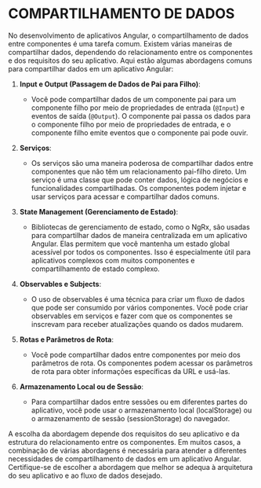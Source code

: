 # COMPARTILHAMENTO DE DADOS
No desenvolvimento de aplicativos Angular, o compartilhamento de dados entre componentes é uma tarefa comum. Existem várias maneiras de compartilhar dados, dependendo do relacionamento entre os componentes e dos requisitos do seu aplicativo. Aqui estão algumas abordagens comuns para compartilhar dados em um aplicativo Angular:

1. **Input e Output (Passagem de Dados de Pai para Filho)**:
   - Você pode compartilhar dados de um componente pai para um componente filho por meio de propriedades de entrada (`@Input`) e eventos de saída (`@Output`). O componente pai passa os dados para o componente filho por meio de propriedades de entrada, e o componente filho emite eventos que o componente pai pode ouvir.

2. **Serviços**:
   - Os serviços são uma maneira poderosa de compartilhar dados entre componentes que não têm um relacionamento pai-filho direto. Um serviço é uma classe que pode conter dados, lógica de negócios e funcionalidades compartilhadas. Os componentes podem injetar e usar serviços para acessar e compartilhar dados comuns.

3. **State Management (Gerenciamento de Estado)**:
   - Bibliotecas de gerenciamento de estado, como o NgRx, são usadas para compartilhar dados de maneira centralizada em um aplicativo Angular. Elas permitem que você mantenha um estado global acessível por todos os componentes. Isso é especialmente útil para aplicativos complexos com muitos componentes e compartilhamento de estado complexo.

4. **Observables e Subjects**:
   - O uso de observables é uma técnica para criar um fluxo de dados que pode ser consumido por vários componentes. Você pode criar observables em serviços e fazer com que os componentes se inscrevam para receber atualizações quando os dados mudarem.

5. **Rotas e Parâmetros de Rota**:
   - Você pode compartilhar dados entre componentes por meio dos parâmetros de rota. Os componentes podem acessar os parâmetros de rota para obter informações específicas da URL e usá-las.

6. **Armazenamento Local ou de Sessão**:
   - Para compartilhar dados entre sessões ou em diferentes partes do aplicativo, você pode usar o armazenamento local (localStorage) ou o armazenamento de sessão (sessionStorage) do navegador.

A escolha da abordagem depende dos requisitos do seu aplicativo e da estrutura do relacionamento entre os componentes. Em muitos casos, a combinação de várias abordagens é necessária para atender a diferentes necessidades de compartilhamento de dados em um aplicativo Angular. Certifique-se de escolher a abordagem que melhor se adequa à arquitetura do seu aplicativo e ao fluxo de dados desejado.